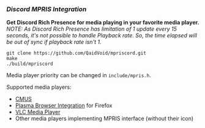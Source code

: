 ### ***Discord MPRIS Integration***
**Get Discord Rich Presence for media playing in your favorite media player.** \
*NOTE: As Discord Rich Presence has limitation of 1 update every 15 seconds, it's not possible to handle Playback rate. So, the time elapsed will be out of sync if playback rate isn't 1.*

```
git clone https://github.com/QaidVoid/mpriscord.git
make
./build/mpriscord
```

Media player priority can be changed in `include/mpris.h`.

Supported media players:
- [CMUS](https://cmus.github.io)
- [Plasma Browser Integration](https://community.kde.org/Plasma/Browser_Integration) for Firefox
- [VLC Media Player](https://www.videolan.org/vlc)
- Other media players implementing MPRIS interface (without their icon)
